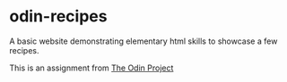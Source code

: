 # odin-recipes

A basic website demonstrating elementary html skills to showcase a few recipes.

This is an assignment from [The Odin Project](https://www.theodinproject.com/)